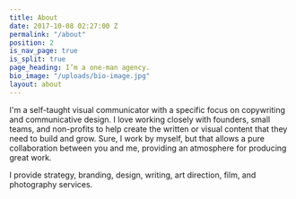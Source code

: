 ```yaml
---
title: About
date: 2017-10-08 02:27:00 Z
permalink: "/about"
position: 2
is_nav_page: true
is_split: true
page_heading: I’m a one-man agency.
bio_image: "/uploads/bio-image.jpg"
layout: about
---
```


I'm a self-taught visual communicator with a specific focus on copywriting and communicative design. I love working closely with founders, small teams, and non-profits to help create the written or visual content that they need to build and grow. Sure, I work by myself, but that allows a pure collaboration between you and me, providing an atmosphere for producing great work.  

I provide strategy, branding, design, writing, art direction, film, and photography services. 
